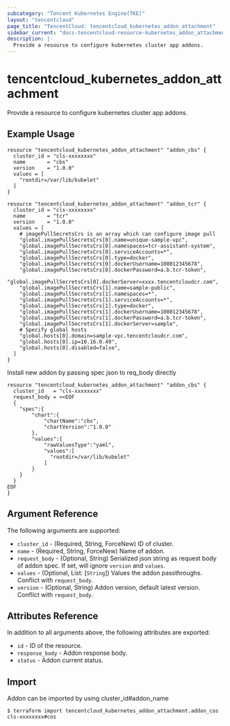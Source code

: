 ```yaml
---
subcategory: "Tencent Kubernetes Engine(TKE)"
layout: "tencentcloud"
page_title: "TencentCloud: tencentcloud_kubernetes_addon_attachment"
sidebar_current: "docs-tencentcloud-resource-kubernetes_addon_attachment"
description: |-
  Provide a resource to configure kubernetes cluster app addons.
---
```


# tencentcloud_kubernetes_addon_attachment

Provide a resource to configure kubernetes cluster app addons.

## Example Usage

```hcl
resource "tencentcloud_kubernetes_addon_attachment" "addon_cbs" {
  cluster_id = "cls-xxxxxxxx"
  name       = "cbs"
  version    = "1.0.0"
  values = [
    "rootdir=/var/lib/kubelet"
  ]
}

resource "tencentcloud_kubernetes_addon_attachment" "addon_tcr" {
  cluster_id = "cls-xxxxxxxx"
  name       = "tcr"
  version    = "1.0.0"
  values = [
    # imagePullSecretsCrs is an array which can configure image pull
    "global.imagePullSecretsCrs[0].name=unique-sample-vpc",
    "global.imagePullSecretsCrs[0].namespaces=tcr-assistant-system",
    "global.imagePullSecretsCrs[0].serviceAccounts=*",
    "global.imagePullSecretsCrs[0].type=docker",
    "global.imagePullSecretsCrs[0].dockerUsername=100012345678",
    "global.imagePullSecretsCrs[0].dockerPassword=a.b.tcr-token",
    "global.imagePullSecretsCrs[0].dockerServer=xxxx.tencentcloudcr.com",
    "global.imagePullSecretsCrs[1].name=sample-public",
    "global.imagePullSecretsCrs[1].namespaces=*",
    "global.imagePullSecretsCrs[1].serviceAccounts=*",
    "global.imagePullSecretsCrs[1].type=docker",
    "global.imagePullSecretsCrs[1].dockerUsername=100012345678",
    "global.imagePullSecretsCrs[1].dockerPassword=a.b.tcr-token",
    "global.imagePullSecretsCrs[1].dockerServer=sample",
    # Specify global hosts
    "global.hosts[0].domain=sample-vpc.tencentcloudcr.com",
    "global.hosts[0].ip=10.16.0.49",
    "global.hosts[0].disabled=false",
  ]
}
```

Install new addon by passing spec json to req_body directly

```hcl
resource "tencentcloud_kubernetes_addon_attachment" "addon_cbs" {
  cluster_id   = "cls-xxxxxxxx"
  request_body = <<EOF
  {
    "spec":{
        "chart":{
            "chartName":"cbs",
            "chartVersion":"1.0.0"
        },
        "values":{
            "rawValuesType":"yaml",
            "values":[
              "rootdir=/var/lib/kubelet"
            ]
        }
    }
  }
EOF
}
```

## Argument Reference

The following arguments are supported:

* `cluster_id` - (Required, String, ForceNew) ID of cluster.
* `name` - (Required, String, ForceNew) Name of addon.
* `request_body` - (Optional, String) Serialized json string as request body of addon spec. If set, will ignore `version` and `values`.
* `values` - (Optional, List: [`String`]) Values the addon passthroughs. Conflict with `request_body`.
* `version` - (Optional, String) Addon version, default latest version. Conflict with `request_body`.

## Attributes Reference

In addition to all arguments above, the following attributes are exported:

* `id` - ID of the resource.
* `response_body` - Addon response body.
* `status` - Addon current status.


## Import

Addon can be imported by using cluster_id#addon_name
```
$ terraform import tencentcloud_kubernetes_addon_attachment.addon_cos cls-xxxxxxxx#cos
```

